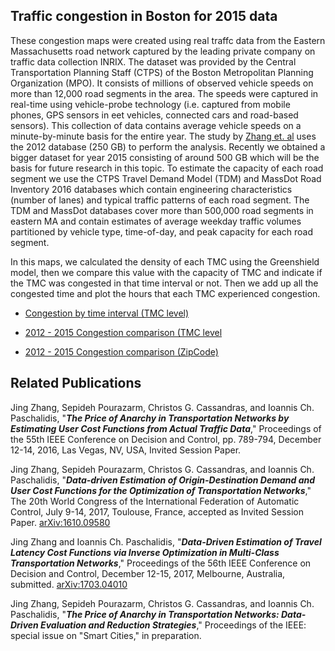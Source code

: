 ## Traffic congestion in Boston for 2015 data
These congestion maps were created using real traffc data from the Eastern Massachusetts road
network captured by the leading private company on traffic data collection INRIX. The
dataset was provided by the Central Transportation Planning Staff (CTPS) of the Boston Metropolitan Planning Organization (MPO).
It consists of millions of observed vehicle speeds on more than 12,000 road segments in the area. The speeds were captured in real-time using vehicle-probe technology (i.e. captured from mobile phones, GPS sensors in 
eet vehicles, connected cars and road-based sensors).
This collection of data contains average vehicle speeds on a minute-by-minute basis for the entire year. The study by [Zhang et. al](http://people.bu.edu/jzh/) uses the 2012 database (250 GB) to perform the analysis. Recently we obtained a bigger dataset for year 2015 consisting of around 500 GB which will be the basis for future research in this topic. To estimate the capacity of each road segment we use the CTPS Travel Demand Model
(TDM) and MassDot Road Inventory 2016 databases which contain engineering characteristics (number of lanes) and typical traffic patterns of each road segment. The TDM and MassDot databases cover more than 500,000 road segments in eastern MA and contain estimates of average weekday traffic volumes partitioned by vehicle type,
time-of-day, and peak capacity for each road segment.

In this maps, we calculated the density of each TMC using the Greenshield model, then we compare this value with the capacity of TMC and indicate if the TMC was congested in that time interval or not. Then we add up all the congested time and plot the hours that each TMC experienced congestion. 

- [Congestion by time interval (TMC level)](road_all/index.html)

- [2012 - 2015 Congestion comparison (TMC level](road_comp/index.html)

- [2012 - 2015 Congestion comparison (ZipCode)](zips_comp/index.html)


## Related Publications
Jing Zhang, Sepideh Pourazarm, Christos G. Cassandras, and Ioannis Ch. Paschalidis, "***The Price of Anarchy in Transportation Networks by Estimating User Cost Functions from Actual Traffic Data***," Proceedings of the 55th IEEE Conference on Decision and Control, pp. 789-794, December 12-14, 2016, Las Vegas, NV, USA, Invited Session Paper.

Jing Zhang, Sepideh Pourazarm, Christos G. Cassandras, and Ioannis Ch. Paschalidis, "***Data-driven Estimation of Origin-Destination Demand and User Cost Functions for the Optimization of Transportation Networks***," The 20th World Congress of the International Federation of Automatic Control, July 9-14, 2017, Toulouse, France, accepted as Invited Session Paper. [arXiv:1610.09580](https://arxiv.org/abs/1610.09580#)

Jing Zhang and Ioannis Ch. Paschalidis, "***Data-Driven Estimation of Travel Latency Cost Functions via Inverse Optimization in Multi-Class Transportation Networks***," Proceedings of the 56th IEEE Conference on Decision and Control, December 12-15, 2017, Melbourne, Australia, submitted. [arXiv:1703.04010](https://arxiv.org/abs/1703.04010)

Jing Zhang, Sepideh Pourazarm, Christos G. Cassandras, and Ioannis Ch. Paschalidis, "***The Price of Anarchy in Transportation Networks: Data-Driven Evaluation and Reduction Strategies***," Proceedings of the IEEE: special issue on "Smart Cities," in preparation.
